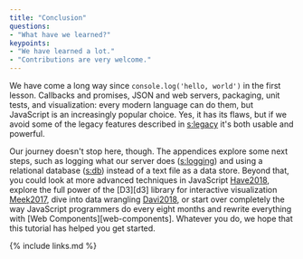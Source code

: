 ```yaml
---
title: "Conclusion"
questions:
- "What have we learned?"
keypoints:
- "We have learned a lot."
- "Contributions are very welcome."
---
```


We have come a long way since `console.log('hello, world')` in the first lesson.
Callbacks and promises,
JSON and web servers,
packaging, unit tests, and visualization:
every modern language can do them,
but JavaScript is an increasingly popular choice.
Yes,
it has its flaws,
but if we avoid some of the legacy features described in [s:legacy](#REF)
it's both usable and powerful.

Our journey doesn't stop here, though.
The appendices explore some next steps,
such as logging what our server does ([s:logging](#REF))
and using a relational database ([s:db](#REF)) instead of a text file
as a data store.
Beyond that,
you could look at more advanced techniques in JavaScript [Have2018](#BIB),
explore the full power of the [D3][d3] library for interactive visualization [Meek2017](#BIB),
dive into data wrangling [Davi2018](#BIB),
or start over completely the way JavaScript programmers do every eight months
and rewrite everything with [Web Components][web-components].
Whatever you do,
we hope that this tutorial has helped you get started.

{% include links.md %}
